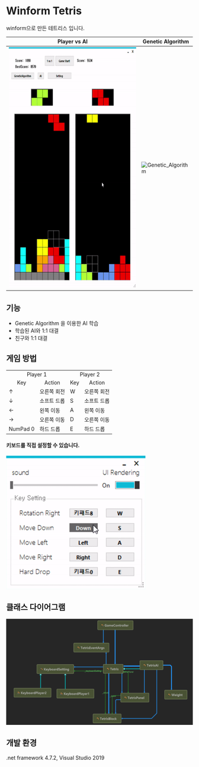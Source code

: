 # Winform Tetris
winform으로 만든 테트리스 입니다.

| Player vs AI | Genetic Algorithm |
| --- | --- |
| <img src="./Tetris/Img/Player_vs_AI.gif" height="650px">  | ![Genetic_Algorithm](./Tetris/Img/Genetic_Algorithm.gif) |

## 기능
- Genetic Algorithm 을 이용한 AI 학습
- 학습된 AI와 1:1 대결
- 친구와 1:1 대결

## 게임 방법 
<table>
  <tr>
    <td colspan="2" align="center">Player 1</td>
    <td colspan="2" align="center">Player 2</td>
  </tr>
  <tr>
    <td align="center">Key</td>
    <td align="center">Action</td>
    <td align="center">Key</td>
    <td align="center">Action</td>
  </tr>
  <tr>
    <td>↑</td>
    <td>오른쪽 회전</td>
    <td>W</td>
    <td>오른쪽 회전</td>
  </tr>
  <tr>
    <td>↓</td>
    <td>소프트 드롭</td>
    <td>S</td>
    <td>소프트 드롭</td>
  </tr>
  <tr>
    <td>←</td>
    <td>왼쪽 이동</td>
    <td>A</td>
    <td>왼쪽 이동</td>
  </tr>
  <tr>
    <td>→</td>
    <td>오른쪽 이동</td>
    <td>D</td>
    <td>오른쪽 이동</td>
  </tr>
  <tr>
    <td>NumPad 0</td>
    <td>하드 드롭</td>
    <td>E</td>
    <td>하드 드롭</td>
  </tr>
</table>

#### 키보드를 직접 설정할 수 있습니다.

<img src="./Tetris/Img/keySetting_change.gif" height="360px">

## 클래스 다이어그램
![Class_Diagram](./Tetris/Img/Class_Diagram.png)

## 개발 환경
.net framework 4.7.2, Visual Studio 2019
